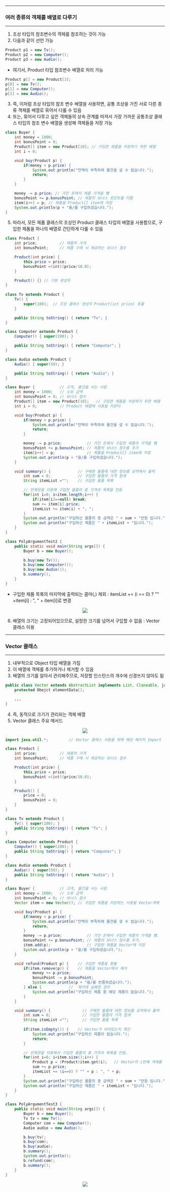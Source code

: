 -----
### 여러 종류의 객체를 배열로 다루기
-----
1. 조상 타입의 참조변수의 객체를 참조하는 것이 가능
2. 다음과 같이 선언 가능
```java
Product p1 = new Tv();
Product p2 = new Computer();
Product p3 = new Audio();
```
  - 여기서, Product 타입 참조변수 배열로 처리 가능
```java
Product p[] = new Product[3];
p[0] = new Tv();
p[1] = new Computer();
p[2] = new Audio();
```

3. 즉, 이처럼 조상 타입의 참조 변수 배열을 사용하면, 공통 조상을 가진 서로 다른 종류 객체를 배열로 묶어서 다룰 수 있음
4. 또는, 묶어서 다루고 싶은 객체들의 상속 관계를 따져서 가장 가까운 공통조상 클래스 타입의 참조 변수 배열을 생성해 객체들을 저장 가능
```java
class Buyer {
    int money = 1000;
    int bonusPoint = 0;
    Product[] item = new Product[10]; // 구입한 제품을 저장하기 위한 배열
    int i = 0;

    void buy(Product p) {
        if(money < p.price) {
            System.out.println("잔액이 부족하여 물건을 살 수 없습니다.");
            return;
        }
    }

    money -= p.price; // 가진 돈에서 제품 가격을 뺌
    bonusPoint += p.bonusPoint; // 제품의 보너스 포인트를 더함
    item[i++] = p; // 제품을 Product[] item에 저장
    System.out.println(p + "을/를 구입하셨습니다.");
}
```
5. 따라서, 모든 제품 클래스의 조상인 Product 클래스 타입의 배열을 사용함으로, 구입한 제품을 하나의 배열로 간단하게 다룰 수 있음

```java
class Product {
	int price;			// 제품의 가격
	int bonusPoint;		// 제품 구매 시 제공하는 보너스 점수

	Product(int price) {
		this.price = price;
		bonusPoint =(int)(price/10.0);
	}

	Product() {} // 기본 생성자
}
 
class Tv extends Product {
	Tv() {
		super(100);	 // 조상 클래스 생성자 Product(int price) 호출
	}

	public String toString() { return "Tv"; }
}

class Computer extends Product {
	Computer() { super(200); }

	public String toString() { return "Computer"; }
}

class Audio extends Product {
	Audio() { super(50); }

	public String toString() { return "Audio"; }
}

class Buyer {			// 고객, 물건을 사는 사람
	int money = 1000;	// 소유 금액
	int bonusPoint = 0;	// 보너스 점수
	Product[] item = new Product[10];	// 구입한 제품을 저장하기 위한 배열
	int i = 0;			// Product 배열에 사용될 카운터

	void buy(Product p) {
		if(money < p.price) {
			System.out.println("잔액이 부족하여 물건을 살 수 없습니다.");
			return;
		}

		money -= p.price;	        // 가진 돈에서 구입한 제품의 가격을 뺌
		bonusPoint += p.bonusPoint;	// 제품의 보너스 점수를 추가
		item[i++] = p;		        // 제품을 Product[] item에 저장
		System.out.println(p + "을/를 구입하셨습니다.");
	}

	void summary() {		    // 구매한 물품에 대한 정보를 요약해서 출력
		int sum = 0;		 	// 구입한 물품의 가격 합계
		String itemList =""; 	// 구입한 물품 목록

		// 반복문을 이용해 구입한 물품의 총 가격과 목록을 만듬
		for(int i=0; i<item.length;i++) {
			if(item[i]==null) break;
			sum += item[i].price;
			itemList += item[i] + ", ";
		}
		System.out.println("구입하신 물품의 총 금액은 " + sum + "만원 입니다.");
		System.out.println("구입하신 제품은 " + itemList + "입니다.");
	}
}

class PolyArgumentTest2 {
	public static void main(String args[]) {
		Buyer b = new Buyer();

		b.buy(new Tv());
		b.buy(new Computer());
		b.buy(new Audio());
		b.summary();
	}
}
```
  - 구입한 제품 목록의 마지막에 출력되는 콤마(,) 제외 : itemList += (i == 0) ? "" +item[i] : ", " + item[i]로 변경
<div align="center">
<img src="https://github.com/sooyounghan/HTTP/assets/34672301/3c8e0631-22fc-4578-bcf2-88e87c54c5c1">
</div>

6. 배열의 크기는 고정되어있으므로, 설정한 크기를 넘어서 구입할 수 없음 : Vector 클래스 이용

-----
### Vector 클래스
-----
1. 내부적으로 Object 타입 배열을 가짐
2. 이 배열에 객체를 추가하거나 제거할 수 있음
3. 배열의 크기를 알아서 관리해주므로, 저장할 인스턴스의 개수에 신경쓰지 않아도 됨
```java
public class Vector extends AbstractList implements List, Cloneable, java.io.Serializable {
    protected Obejct elementData[];

    ...
}
```
4. 즉, 동적으로 크기가 관리되는 객체 배열
5. Vector 클래스 주요 메서드
<div align="center">
<img src="https://github.com/sooyounghan/HTTP/assets/34672301/c52ddad6-0e11-4491-a9e8-a6b0c38f5235">
</div>

```java
import java.util.*;			// Vector 클래스 사용을 위해 해당 패키지 Import

class Product {
	int price;			// 제품의 가격
	int bonusPoint;		// 제품 구매 시 제공하는 보너스 점수

	Product(int price) {
		this.price = price;
		bonusPoint =(int)(price/10.0);
	}

	Product() {
		price = 0;
		bonusPoint = 0;
	}
}

class Tv extends Product {
	Tv() { super(100); }
	public String toString() { return "Tv"; }
}

class Computer extends Product {
	Computer() { super(200); }
	public String toString() { return "Computer"; }
}

class Audio extends Product {
	Audio() { super(50); }
	public String toString() { return "Audio"; }
}

class Buyer {			// 고객, 물건을 사는 사람
	int money = 1000;  	// 소유 금액
	int bonusPoint = 0;	// 보너스 점수
	Vector item = new Vector();	// 구입한 제품을 저장하는 사용될 Vector객체

	void buy(Product p) {
		if(money < p.price) {
			System.out.println("잔액이 부족하여 물건을 살 수 없습니다.");
			return;
		}
		money -= p.price;			// 가진 돈에서 구입한 제품의 가격을 뺌.
		bonusPoint += p.bonusPoint;	// 제품의 보너스 점수를 추가.
		item.add(p);				// 구입한 제품을 Vector에 저장
		System.out.println(p + "을/를 구입하셨습니다.");
	}

	void refund(Product p) {	// 구입한 제품을 환불
		if(item.remove(p)) {	// 제품을 Vector에서 제거
			money += p.price;
			bonusPoint -= p.bonusPoint;
			System.out.println(p + "을/를 반품하셨습니다.");
		} else {			//  제거에 실패한 경우
			System.out.println("구입하신 제품 중 해당 제품이 없습니다.");		
		}
	}

	void summary() {		      // 구매한 물품에 대한 정보를 요약해서 출력
		int sum = 0;		      // 구입한 물품의 가격 합계
		String itemList =""; 	  // 구입한 물품 목록
		
		if(item.isEmpty()) {	// Vector가 비어있는지 확인
			System.out.println("구입하신 제품이 없습니다.");
			return;
		}

		// 반복문을 이용해서 구입한 물품의 총 가격과 목록을 만듬.
		for(int i=0; i<item.size();i++) {
			Product p = (Product)item.get(i);	// Vector의 i번째 객체를 얻어옴
			sum += p.price;
			itemList += (i==0) ? "" + p : ", " + p;
		}
		System.out.println("구입하신 물품의 총 금액은 " + sum + "만원 입니다.");
		System.out.println("구입하신 제품은 " + itemList + "입니다.");
	}
}

class PolyArgumentTest3 {
	public static void main(String args[]) {
		Buyer b = new Buyer();
		Tv tv = new Tv();
		Computer com = new Computer();
		Audio audio = new Audio();

		b.buy(tv);
		b.buy(com);
		b.buy(audio);
		b.summary();
		System.out.println();
		b.refund(com);
		b.summary();
	}
}
```
<div align="center">
<img src="https://github.com/sooyounghan/HTTP/assets/34672301/93176ef4-8bc1-45e3-a172-916580c320da">
</div>


